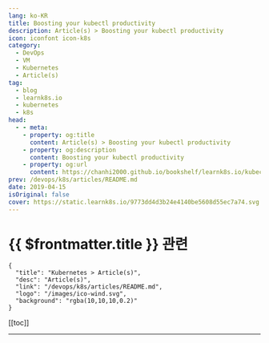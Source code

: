 ```yaml
---
lang: ko-KR
title: Boosting your kubectl productivity
description: Article(s) > Boosting your kubectl productivity
icon: iconfont icon-k8s
category:
  - DevOps
  - VM
  - Kubernetes
  - Article(s)
tag:
  - blog
  - learnk8s.io
  - kubernetes
  - k8s
head:
  - - meta:
    - property: og:title
      content: Article(s) > Boosting your kubectl productivity
    - property: og:description
      content: Boosting your kubectl productivity
    - property: og:url
      content: https://chanhi2000.github.io/bookshelf/learnk8s.io/kubectl-productivity.html
prev: /devops/k8s/articles/README.md
date: 2019-04-15
isOriginal: false
cover: https://static.learnk8s.io/9773dd4d3b24e4140be5608d55ec7a74.svg
---
```


# {{ $frontmatter.title }} 관련

```component VPCard
{
  "title": "Kubernetes > Article(s)",
  "desc": "Article(s)",
  "link": "/devops/k8s/articles/README.md",
  "logo": "/images/ico-wind.svg",
  "background": "rgba(10,10,10,0.2)"
}
```

[[toc]]

---

<SiteInfo
  name="Boosting your kubectl productivity"
  desc="Learn the tips and tricks that make your usage of kubectl more efficient and effective."
  url="https://learnk8s.io/blog/kubectl-productivity"
  logo="https://static.learnk8s.io/f7e5160d4744cf05c46161170b5c11c9.svg"
  preview="https://static.learnk8s.io/9773dd4d3b24e4140be5608d55ec7a74.svg"/>

<!-- TODO: 작성 -->
